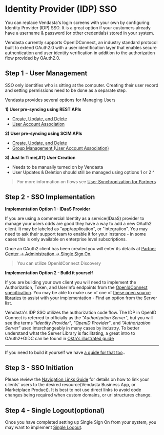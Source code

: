 # Identity Provider (IDP) SSO

You can replace Vendasta's login screens with your own by configuring Identity Provider (IDP) SSO. It is a great option if your customers already have a username & password (or other credentials) stored in your system. 

Vendasta currently supports OpenIDConnect, an industry standard protocol built to extend OAuth2.0 with a user identification layer that enables secure authentication and user identity verification in addition to the authorization flow provided by OAuth2.0.

## Step 1 - User Management
SSO only identifies who is sitting at the computer. Creating their user record and setting permissions need to be done as a separate step.

Vendasta provides several options for Managing Users

**1) User pre-syncing using REST APIs**
- [Create, Update, and Delete](https://developers.vendasta.com/platform/9ae19216ae422-create-user) 
- [User Account Association](https://developers.vendasta.com/platform/7b68c25e54818-associate-user-with-location)

**2) User pre-syncing using SCIM APIs**
- [Create, Update, and Delete ](https://developers.vendasta.com/platform/8a121c92d9d8b-create-user)
- [Group Management (User Account Association)](https://developers.vendasta.com/platform/e0c9197db556a-update-group)

**3) Just In Time(JIT) User Creation**
- Needs to be manually turned on by Vendasta 
- User Updates & Deletion should still be managed using options 1 or 2 ^

>For more information on flows see [User Synchronization for Partners](IDP-User-Sync.md)

## Step 2 - SSO Implementation

**Implementation Option 1 - IDaaS Provider**

If you are using a commercial Identity as a service(IDaaS) provider to manage your users odds are good they have a way to add a new OAuth2 client. It may be labeled as "app/application", or "integration". You may need to ask their support team to enable it for your instance - in some cases this is only available on enterprise level subscriptions.

Once an OAuth2 client has been created you will enter its details at [Partner Center -> Administration -> Single Sign On](https://partners.vendasta.com/integrations/sso).

>You can utilize OpenIdConnect Discovery 

**Implementation Option 2 - Build it yourself**

If you are building your own client you will need to implement the Authorization, Token, and UserInfo endpoints from the [OpenIdConnect specification](https://openid.net/specs/openid-connect-core-1_0.html). You may be able to make use of one of [these open source libraries](https://oauth.net/code/) to assist with your implementation - Find an option from the Server list.

Vendasta's IDP SSO utilizes the authorization code flow. The IDP in OpenID Connect is referred to officially as the *"Authorization Server"*, but you will see the terms *"Identity Provider"*, *"OpenID Provider"*, and *"Authorization Server"* used interchangeably in many cases by industry. To better understand what the Server Library is facilitating, a great intro to OAuth2+OIDC can be found in [Okta's illustrated guide](https://developer.okta.com/blog/2019/10/21/illustrated-guide-to-oauth-and-oidc)

---
If you need to build it yourself we have [a guide for that too](Implementing-Oauth2-IDP.md)..

## Step 3 - SSO Initiation
Please review the [Navigation Links Guide](Navigation-Links.md) for details on how to link your clients' users to the desired resource(Vendasta Business App, or Marketplace Product). It is best to not use direct links to avoid code changes being required when custom domains, or url structures change.

## Step 4 - Single Logout(optional)

Once you have completed setting up Single Sign On from your system, you may want to implement [Single Logout](Single-Logout.md).
